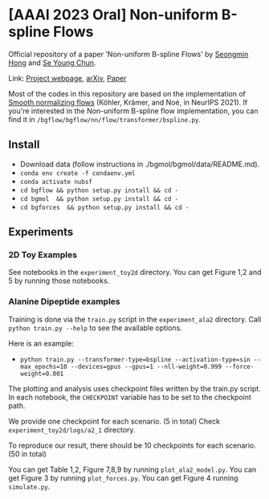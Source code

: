 # [AAAI 2023 Oral] Non-uniform B-spline Flows
Official repository of a paper 'Non-uniform B-spline Flows'
by <a href="https://smhongok.github.io/">Seongmin Hong</a> and <a href="https://icl.snu.ac.kr/pi">Se Young Chun</a>.

Link: <a href="https://smhongok.github.io/nubsf.html">Project webpage</a>, <a href="https://arxiv.org/abs/2304.04555">arXiv</a>, <a href="https://ojs.aaai.org/index.php/AAAI/article/view/26441">Paper</a>

Most of the codes in this repository are based on the implementation of <a href="https://openreview.net/pdf?id=yxsak5ND2pA">Smooth normalizing flows</a> (Köhler, Krämer, and Noé, in NeurIPS 2021).
If you're interested in the Non-uniform B-spline flow implementation, you can find it in `/bgflow/bgflow/nn/flow/transformer/bspline.py`.

## Install
-  Download data (follow instructions in ./bgmol/bgmol/data/README.md).
- `conda env create -f condaenv.yml`
- `conda activate nubsf`
- `cd bgflow && python setup.py install && cd -`
- `cd bgmol  && python setup.py install && cd -`
- `cd bgforces  && python setup.py install && cd -`


## Experiments


### 2D Toy Examples
See notebooks in the `experiment_toy2d` directory.
You can get Figure 1,2 and 5 by running those notebooks.

### Alanine Dipeptide examples
Training is done via the `train.py` script in the `experiment_ala2` directory.
Call `python train.py --help` to see the available options.

Here is an example:

- `python train.py --transformer-type=bspline --activation-type=sin --max_epochs=10 --devices=gpus --gpus=1 --nll-weight=0.999 --force-weight=0.001` 

The plotting and analysis uses checkpoint files written by the train.py script.
In each notebook, the `CHECKPOINT` variable has to be set to the checkpoint path.

We provide one checkpoint for each scenario. (5 in total)
Check `experiment_toy2d/logs/a2_1` directory.

To reproduce our result, there should be 10 checkpoints for each scenario. (50 in total)

You can get Table 1,2, Figure 7,8,9 by running `plot_ala2_model.py`.
You can get Figure 3 by running `plot_forces.py`.
You can get Figure 4 running `simulate.py`.
